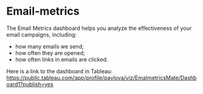 # Email-metrics
The Email Metrics dashboard helps you analyze the effectiveness of your email campaigns, including:
 - how many emails we send;
 - how often they are opened;
 - how often links in emails are clicked.

Here is a link to the dashboard in Tableau: https://public.tableau.com/app/profile/pavlova/viz/EmalmetricsMate/Dashboard1?publish=yes 

